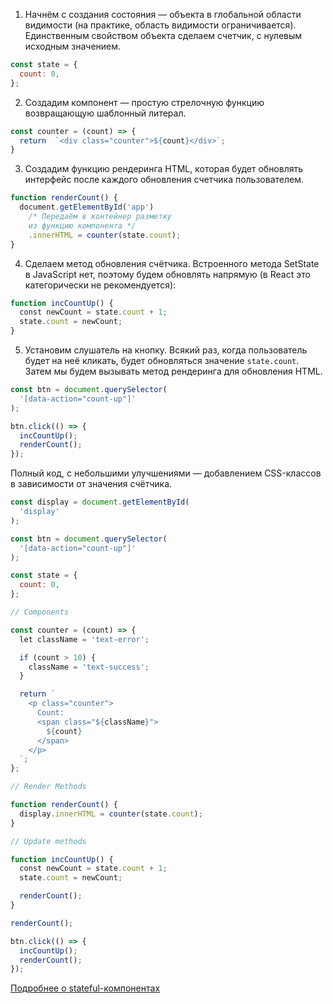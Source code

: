 1. Начнём с создания состояния — объекта в глобальной области видимости (на практике, область видимости ограничивается). Единственным свойством объекта сделаем счетчик, с нулевым исходным значением.

```js
const state = {
  count: 0,
};
```

2. Создадим компонент — простую стрелочную функцию возвращающую шаблонный литерал.

```js
const counter = (count) => {
  return  `<div class="counter">${count}</div>`;
}
```

3. Создадим функцию рендеринга HTML, которая будет обновлять интерфейс после каждого обновления счетчика пользователем.

```js
function renderCount() {
  document.getElementById('app')
    /* Передаём в контейнер разметку
    из функцию компонента */
    .innerHTML = counter(state.count);
}
```

4. Сделаем метод обновления счётчика. Встроенного метода SetState в JavaScript нет, поэтому будем обновлять напрямую (в React это категорически не рекомендуется):

```js
function incCountUp() {
  const newCount = state.count + 1;
  state.count = newCount;
}
```

5. Установим слушатель на кнопку. Всякий раз, когда пользователь будет на неё кликать, будет обновляться значение `state.count`. Затем мы будем вызывать метод рендеринга для обновления HTML.

```js
const btn = document.querySelector(
  '[data-action="count-up"]'
);

btn.click(() => {
  incCountUp();
  renderCount();
});
```

Полный код, с небольшими улучшениями — добавлением CSS-классов в зависимости от значения счётчика.

```js
const display = document.getElementById(
  'display'
);

const btn = document.querySelector(
  '[data-action="count-up"]'
);

const state = {
  count: 0,
};

// Components

const counter = (count) => {
  let className = 'text-error';

  if (count > 10) {
    className = 'text-success';
  }

  return `
    <p class="counter">
      Count:
      <span class="${className}">
        ${count}
      </span>
    </p>
  `;
};

// Render Methods

function renderCount() {
  display.innerHTML = counter(state.count);
}

// Update methods

function incCountUp() {
  const newCount = state.count + 1;
  state.count = newCount;

  renderCount();
}

renderCount();

btn.click(() => {
  incCountUp();
  renderCount();
});
```

[Подробнее о stateful-компонентах](/js/advanced-theory.html#topic-classes-stateful-components)
